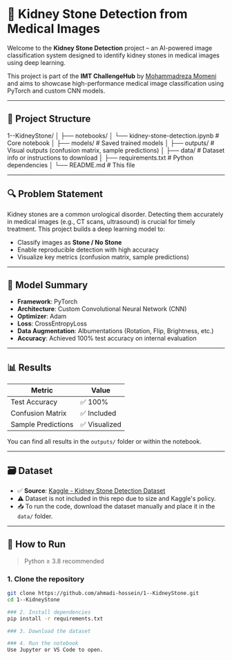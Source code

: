 # 🧠 Kidney Stone Detection from Medical Images

Welcome to the **Kidney Stone Detection** project – an AI-powered image classification system designed to identify kidney stones in medical images using deep learning.

This project is part of the **IMT ChallengeHub** by [Mohammadreza Momeni](https://github.com/MrezaMomeni) and aims to showcase high-performance medical image classification using PyTorch and custom CNN models.

---

## 📂 Project Structure
1--KidneyStone/
│
├── notebooks/
│ └── kidney-stone-detection.ipynb # Core notebook
│
├── models/ # Saved trained models
│
├── outputs/ # Visual outputs (confusion matrix, sample predictions)
│
├── data/ # Dataset info or instructions to download
│
├── requirements.txt # Python dependencies
│
└── README.md # This file


---

## 🔍 Problem Statement

Kidney stones are a common urological disorder. Detecting them accurately in medical images (e.g., CT scans, ultrasound) is crucial for timely treatment. This project builds a deep learning model to:

- Classify images as **Stone / No Stone**
- Enable reproducible detection with high accuracy
- Visualize key metrics (confusion matrix, sample predictions)

---

## 🧠 Model Summary

- **Framework**: PyTorch
- **Architecture**: Custom Convolutional Neural Network (CNN)
- **Optimizer**: Adam
- **Loss**: CrossEntropyLoss
- **Data Augmentation**: Albumentations (Rotation, Flip, Brightness, etc.)
- **Accuracy**: Achieved 100% test accuracy on internal evaluation

---

## 📊 Results

| Metric            | Value       |
|-------------------|-------------|
| Test Accuracy     | ✅ 100%     |
| Confusion Matrix  | ✅ Included |
| Sample Predictions| ✅ Visualized |

You can find all results in the `outputs/` folder or within the notebook.

---

## 🗃️ Dataset

- ✅ **Source**: [Kaggle - Kidney Stone Detection Dataset](https://www.kaggle.com/datasets)
- ⚠️ Dataset is not included in this repo due to size and Kaggle's policy.  
- 📥 To run the code, download the dataset manually and place it in the `data/` folder.

---

## 🚀 How to Run

> Python ≥ 3.8 recommended

### 1. Clone the repository

```bash
git clone https://github.com/ahmadi-hossein/1--KidneyStone.git
cd 1--KidneyStone

### 2. Install dependencies
pip install -r requirements.txt

### 3. Download the dataset

### 4. Run the notebook
Use Jupyter or VS Code to open.


